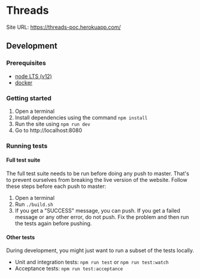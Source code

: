 # Threads

Site URL: https://threads-poc.herokuapp.com/

## Development

### Prerequisites

- [node LTS (v12)](https://nodejs.org/en/download/)
- [docker](https://docs.docker.com/get-docker/)

### Getting started

1. Open a terminal
2. Install dependencies using the command `npm install`
3. Run the site using `npm run dev`
4. Go to http://localhost:8080

### Running tests

#### Full test suite

The full test suite needs to be run before doing any push to master. That's to
prevent ourselves from breaking the live version of the website. Follow these
steps before each push to master:

1. Open a terminal
2. Run `./build.sh`
3. If you get a "SUCCESS" message, you can push. If you get a failed message or
   any other error, do not push. Fix the problem and then run the tests again
   before pushing.

#### Other tests

During development, you might just want to run a subset of the tests locally.

- Unit and integration tests: `npm run test` or `npm run test:watch`
- Acceptance tests: `npm run test:acceptance`
